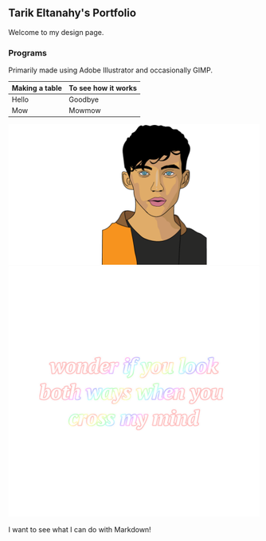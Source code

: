 ## Tarik Eltanahy's Portfolio

Welcome to my design page.

### Programs

Primarily made using Adobe Illustrator and occasionally GIMP.

| Making a table | To see how it works |
| --- | --- |
| Hello | Goodbye |
| Mow | Mowmow |

![Troye Illustration](images/troye.png)
![Tyler Text](images/tylertext.png)

I want to see what I can do with Markdown!
